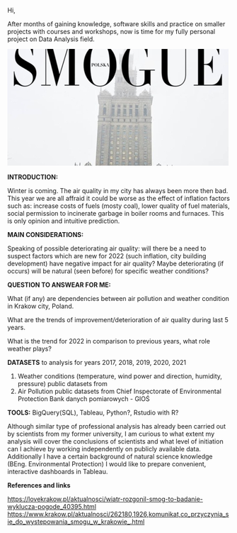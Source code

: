 Hi, </p>
After months of gaining knowledge, software skills and practice on smaller projects with courses and workshops,
now is time for my fully personal project on Data Analysis field.

![smog](https://github.com/weroau/krakow_air_pollution/blob/main/smogue.jpg?raw=true) 

<b>INTRODUCTION:</b></p>
Winter is coming.
The air quality in my city has always been more then bad. This year we are all affraid it could be worse as the effect of inflation factors such as: increase costs of fuels (mosty coal), lower quality of fuel materials, social permission to incinerate garbage in boiler rooms and furnaces.
This is only opinion and intuitive prediction.</p>
<b>MAIN CONSIDERATIONS:</b></p>
Speaking of possible deteriorating air quality: will there be a need to suspect factors which are new for 2022 (such inflation, city building development)
have negative impact for air quality?
Maybe deteriorating (if occurs) will be natural (seen before) for specific weather conditions?

<b>QUESTION TO ANSWEAR FOR ME:</b> </p>
What (if any) are dependencies between air pollution and weather condition in Krakow city, Poland. </p> What are the trends of improvement/deterioration of air quality during last 5 years.</p>
What is the trend for 2022 in comparison to previous years, what role weather plays?</p>

<b>DATASETS</b> to analysis for years 2017, 2018, 2019, 2020, 2021
1. Weather conditions (temperature, wind power and direction, humidity, pressure) public datasets from 
2. Air Pollution public datasets from Chief Inspectorate of Environmental Protection
</i>Bank danych pomiarowych - GIOŚ</i> 

<b>TOOLS:</b>
BigQuery(SQL), Tableau, Python?, Rstudio with R?</p>

Although  similar type of professional analysis has already been carried out by scientists from my former university, I am curious to what extent my analysis will cover the conclusions of scientists and what level of initiation can I achieve by working independently on publicly available data. Additionally I have a certain background of natural science knowledge (BEng. Environmental Protection) I would like to prepare convenient, interactive dashboards in Tableau.

<b>References and links</b></p>
https://lovekrakow.pl/aktualnosci/wiatr-rozgonil-smog-to-badanie-wyklucza-pogode_40395.html
https://www.krakow.pl/aktualnosci/262180,1926,komunikat,co_przyczynia_sie_do_wystepowania_smogu_w_krakowie_.html
